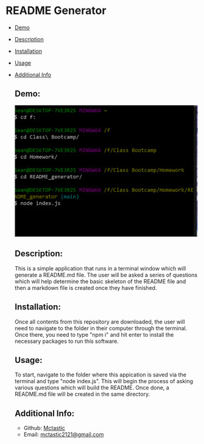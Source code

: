# README Generator

 - [Demo](#demo)
 - [Description](#description)
 - [Installation](#installation)
 - [Usage](#usage)
 - [Additional Info](#additional-info)

    ## Demo:
    ![demo of terminal questions](./demo/readme_demo.gif)

    ## Description:
    This is a simple application that runs in a terminal window which will generate a README.md file. The user will be asked a series of questions which will help determine the basic skeleton of the README file and then a markdown file is created once they have finished. 

    ## Installation:
    Once all contents from this repository are downloaded, the user will need to navigate to the folder in their computer through the terminal. Once there, you need to type "npm i" and hit enter to install the necessary packages to run this software. 

    ## Usage:
    To start, navigate to the folder where this appication is saved via the terminal and type "node index.js". This will begin the process of asking various questions which will build the README. Once done, a README.md file will be created in the same directory. 


    ## Additional Info:
    - Github: [Mctastic](https://github.com/mctastic)
    - Email: mctastic2121@gmail.com 